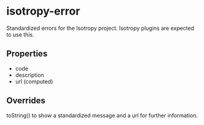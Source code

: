 isotropy-error
===

Standardized errors for the Isotropy project. Isotropy plugins are expected to use this.

Properties
----------
- code
- description
- url (computed)

Overrides
---------
toString() to show a standardized message and a url for further information.
